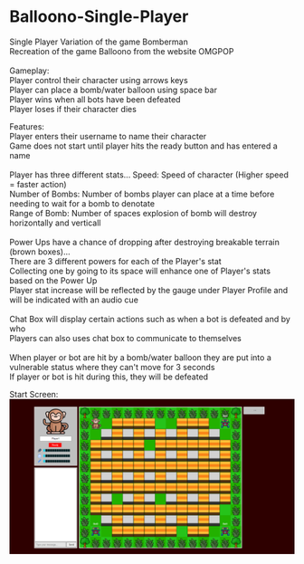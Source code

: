 # Balloono-Single-Player
Single Player Variation of the game Bomberman <br />
Recreation of the game Balloono from the website OMGPOP <br />
<br />
Gameplay: <br />
Player control their character using arrows keys <br />
Player can place a bomb/water balloon using space bar <br />
Player wins when all bots have been defeated <br />
Player loses if their character dies <br />

Features:<br />
Player enters their username to name their character <br />
Game does not start until player hits the ready button and has entered a name <br />
<br />
Player has three different stats...
Speed: Speed of character (Higher speed = faster action) <br />
Number of Bombs: Number of bombs player can place at a time before needing to wait for a bomb to denotate <br />
Range of Bomb: Number of spaces explosion of bomb will destroy horizontally and verticall<br />
<br />
Power Ups have a chance of dropping after destroying breakable terrain (brown boxes)... <br />
There are 3 different powers for each of the Player's stat <br />
Collecting one by going to its space will enhance one of Player's stats based on the Power Up <br />
Player stat increase will be reflected by the gauge under Player Profile and will be indicated with an audio cue <br />
<br />
Chat Box will display certain actions such as when a bot is defeated and by who <br />
Players can also uses chat box to communicate to themselves <br />
<br />
When player or bot are hit by a bomb/water balloon they are put into a vulnerable status where they can't move for 3 seconds <br />
If player or bot is hit during this, they will be defeated <br />

Start Screen:
![](https://github.com/tk2558/Balloono-Single-Player/blob/main/gameplay/Start%20Screen.PNG)
